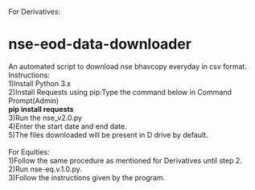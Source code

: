 For Derivatives:<br>
# nse-eod-data-downloader
An automated script to download nse bhavcopy everyday in csv format.  
Instructions:<br>
1)Install Python 3.x<br> 
2)Install Requests using pip:Type the command below in Command Prompt(Admin) <br>
 <b> pip install requests </b><br>
3)Run the nse_v2.0.py <br>
4)Enter the start date and end date.<br>
5)The files downloaded will be present in D drive by default.
<br>
<br>
For Equities:<br>
1)Follow the same procedure as mentioned for Derivatives until step 2.<br>
2)Run nse-eq.v.1.0.py.<br>
3)Follow the instructions given by the program.

